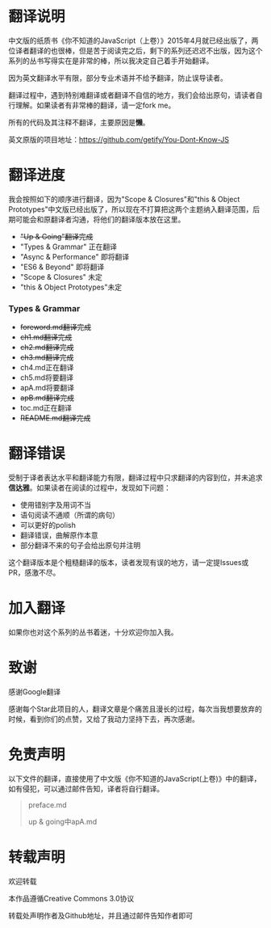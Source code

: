 # 翻译说明

中文版的纸质书《你不知道的JavaScript（上卷）》2015年4月就已经出版了，两位译者翻译的也很棒，但是苦于阅读完之后，剩下的系列还迟迟不出版，因为这个系列的丛书写得实在是非常的棒，所以我决定自己着手开始翻译。

因为英文翻译水平有限，部分专业术语并不给予翻译，防止误导读者。

翻译过程中，遇到特别难翻译或者翻译不自信的地方，我们会给出原句，请读者自行理解。如果读者有非常棒的翻译，请一定fork me。

所有的代码及其注释不翻译，主要原因是**懒**。

英文原版的项目地址：https://github.com/getify/You-Dont-Know-JS

# 翻译进度

我会按照如下的顺序进行翻译，因为"Scope & Closures"和"this & Object Prototypes"中文版已经出版了，所以现在不打算把这两个主题纳入翻译范围，后期可能会和原翻译者沟通，将他们的翻译版本放在这里。

- ~~"Up & Going"翻译完成~~
- "Types & Grammar"   正在翻译
- "Async & Performance" 即将翻译
- "ES6 & Beyond"        即将翻译
- "Scope & Closures"    未定
- "this & Object Prototypes"未定

### Types & Grammar

* ~~foreword.md翻译完成~~
* ~~ch1.md翻译完成~~
* ~~ch2.md翻译完成~~
* ~~ch3.md翻译完成~~
* ch4.md正在翻译
* ch5.md将要翻译
* apA.md将要翻译
* ~~apB.md翻译完成~~
* toc.md正在翻译
* ~~README.md翻译完成~~


# 翻译错误

受制于译者表达水平和翻译能力有限，翻译过程中只求翻译的内容到位，并未追求**信达雅**。如果读者在阅读的过程中，发现如下问题：

* 使用错别字及用词不当
* 语句阅读不通顺（所谓的病句）
* 可以更好的polish
* 翻译错误，曲解原作本意
* 部分翻译不来的句子会给出原句并注明

这个翻译版本是个粗糙翻译的版本，读者发现有误的地方，请一定提Issues或PR，感激不尽。

# 加入翻译

如果你也对这个系列的丛书着迷，十分欢迎你加入我。

# 致谢

感谢Google翻译

感谢每个Star此项目的人，翻译文章是个痛苦且漫长的过程，每次当我想要放弃的时候，看到你们的点赞，又给了我动力坚持下去，再次感谢。

# 免责声明

以下文件的翻译，直接使用了中文版《你不知道的JavaScript(上卷)》中的翻译，如有侵犯，可以通过邮件告知，译者将自行翻译。

> preface.md
>
> up & going中apA.md

# 转载声明

欢迎转载

本作品遵循Creative Commons 3.0协议

转载处声明作者及Github地址，并且通过邮件告知作者即可
